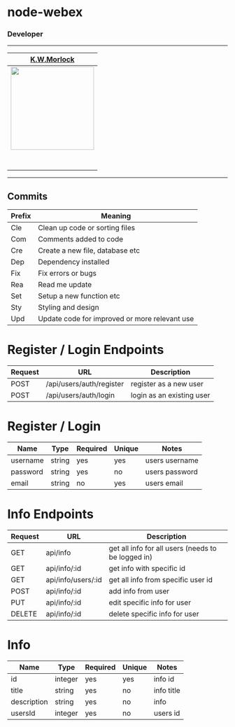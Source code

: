 # node-webex

### Developer
---
|                                           [K.W.Morlock](https://github.com/kwmorlock)                    |
| :-------------------------------------------------------------------------------------------------------------------------------------: |
| [<img src="https://avatars2.githubusercontent.com/u/60933227?s=400&u=f59ad5c61c259364c66bac0a68407b138024c357&v=4" width = "190" />](https://github.com/kwmorlock) |
|                  [<img src="https://github.com/favicon.ico" width="15"> ](https://github.com/kwmorlock)                   |
|                                                [ <img src="https://static.licdn.com/sc/h/al2o9zrvru7aqj8e1x2rzsrca" width="15"> ](https://www.linkedin.com/in/kwmorlock/)    |
---

## Commits
| Prefix | Meaning |
| ------- | --- |
| Cle | Clean up code or sorting files|
| Com | Comments added to code |
| Cre | Create a new file, database etc |
| Dep | Dependency installed|
| Fix | Fix errors or bugs |
| Rea | Read me update |
| Set | Setup a new function etc |
| Sty | Styling and design |
| Upd | Update code for improved or more relevant use |

# Register / Login Endpoints
| Request | URL | Description |
| ------- | --- | ----------- |
| POST | /api/users/auth/register| register as a new user |
| POST | /api/users/auth/login | login as an existing user |

# Register / Login
| Name | Type | Required | Unique | Notes |
| ---- | ---- | -------- | ------ | ----- |
| username | string | yes | yes | users username |
| password | string | yes | no | users password |
| email | string | no | yes | users email |

# Info Endpoints
| Request | URL | Description |
| ------- | --- | ----------- |
| GET | api/info | get all info for all users (needs to be logged in) |
| GET | api/info/:id | get info with specific id |
| GET | api/info/users/:id | get all info from specific user id |
| POST | api/info/:id | add info from user |
| PUT | api/info/:id | edit specific info for user |
| DELETE | api/info/:id | delete specific info for user |

# Info
| Name | Type | Required | Unique | Notes |
| ---- | ---- | -------- | ------ | ----- |
| id | integer | yes | yes | info id |
| title | string | yes | no | info title|
| description | string | yes | no | info |
| usersId | integer | yes | no | users id |